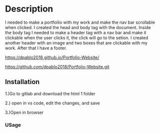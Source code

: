 # Description
I needed to make a portfoilio with my work and make the nav bar scrollable when clicked. I created the head and body tag with the document. Inside the body tag I needed to make a header tag with a nav bar and make it clickable when the user clicks it, the click will go to the setion. I created another header with an image and two boxes that are clickable with my work. After that I have a footer.


https://dpablo2018.github.io/Portfolio-Website/  

https://github.com/dpablo2018/Portfolio-Website.git

## Installation

1.)Go to gitlab and download the html 1 folder

2.) open in vs code, edit the changes, and save

3.)Open in browser

### USage

